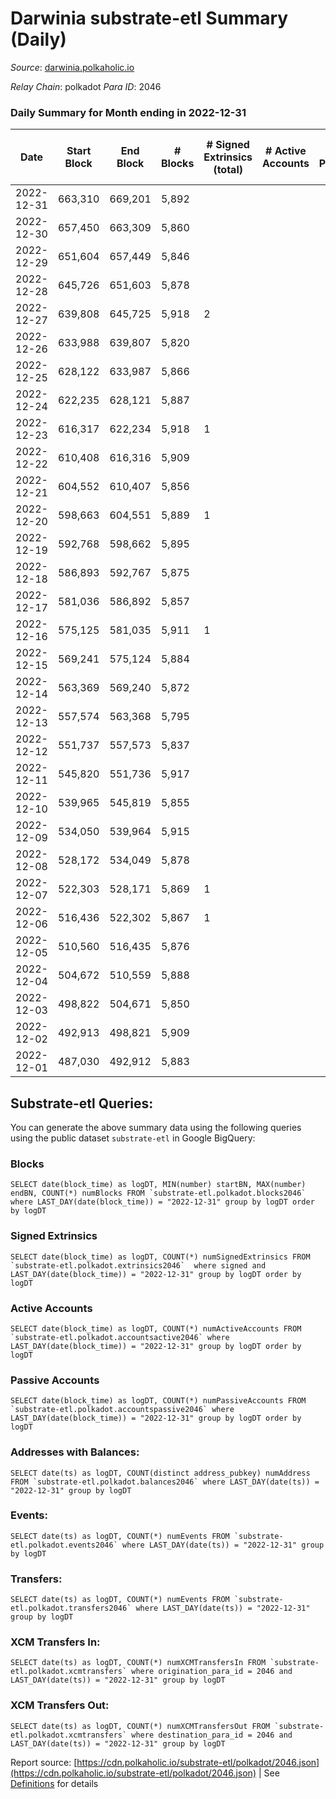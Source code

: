 # Darwinia substrate-etl Summary (Daily)

_Source_: [darwinia.polkaholic.io](https://darwinia.polkaholic.io)

*Relay Chain*: polkadot
*Para ID*: 2046



### Daily Summary for Month ending in 2022-12-31


| Date | Start Block | End Block | # Blocks | # Signed Extrinsics (total) | # Active Accounts | # Passive | # New | # Addresses with Balances | # Events | # Transfers | # XCM Transfers In | # XCM Transfers Out | Issues | 
| ---- | ----------- | --------- | -------- | --------------------------- | ----------------- | --------- | ----- | ------------------------- | -------- | ----------- | ------------------ | ------------------- | ------ |
| 2022-12-31 | 663,310 | 669,201 | 5,892 |  |  |  |  | 22 | 11,787 |   |   |   |  |
| 2022-12-30 | 657,450 | 663,309 | 5,860 |  |  |  |  | 22 | 11,723 |   |   |   |  |
| 2022-12-29 | 651,604 | 657,449 | 5,846 |  |  |  |  | 22 | 11,695 |   |   |   |  |
| 2022-12-28 | 645,726 | 651,603 | 5,878 |  |  |  |  | 22 | 11,760 |   |   |   |  |
| 2022-12-27 | 639,808 | 645,725 | 5,918 | 2 |  |  |  | 22 | 11,976 | 122  | 1  | 1  |  |
| 2022-12-26 | 633,988 | 639,807 | 5,820 |  |  |  |  | 21 | 11,643 |   |   |   |  |
| 2022-12-25 | 628,122 | 633,987 | 5,866 |  |  |  |  | 21 | 11,736 |   |   |   |  |
| 2022-12-24 | 622,235 | 628,121 | 5,887 |  |  |  |  | 21 | 11,777 |   |   |   |  |
| 2022-12-23 | 616,317 | 622,234 | 5,918 | 1 |  |  |  | 21 | 11,913 | 61  | 1  | 1  |  |
| 2022-12-22 | 610,408 | 616,316 | 5,909 |  |  |  |  | 21 | 11,821 |   |   |   |  |
| 2022-12-21 | 604,552 | 610,407 | 5,856 |  |  |  |  | 21 | 11,716 |   |   |   |  |
| 2022-12-20 | 598,663 | 604,551 | 5,889 | 1 |  |  |  | 21 | 11,787 |   |   |   |  |
| 2022-12-19 | 592,768 | 598,662 | 5,895 |  |  |  |  | 21 | 11,793 |   |   |   |  |
| 2022-12-18 | 586,893 | 592,767 | 5,875 |  |  |  |  | 21 | 11,753 |   |   |   |  |
| 2022-12-17 | 581,036 | 586,892 | 5,857 |  |  |  |  | 21 | 11,718 |   |   |   |  |
| 2022-12-16 | 575,125 | 581,035 | 5,911 | 1 |  |  |  | 21 | 11,895 | 61  | 1  | 1  |  |
| 2022-12-15 | 569,241 | 575,124 | 5,884 |  |  |  |  | 21 | 11,771 |   |   |   |  |
| 2022-12-14 | 563,369 | 569,240 | 5,872 |  |  |  |  | 21 | 11,748 |   |   |   |  |
| 2022-12-13 | 557,574 | 563,368 | 5,795 |  |  |  |  |  | 11,593 |   |   |   |  |
| 2022-12-12 | 551,737 | 557,573 | 5,837 |  |  |  |  | 21 | 11,677 |   |   |   |  |
| 2022-12-11 | 545,820 | 551,736 | 5,917 |  |  |  |  | 21 | 11,837 |   |   |   |  |
| 2022-12-10 | 539,965 | 545,819 | 5,855 |  |  |  |  | 21 | 11,714 |   |   |   |  |
| 2022-12-09 | 534,050 | 539,964 | 5,915 |  |  |  |  | 21 | 11,833 |   |   |   |  |
| 2022-12-08 | 528,172 | 534,049 | 5,878 |  |  |  |  | 21 | 11,759 |   |   |   |  |
| 2022-12-07 | 522,303 | 528,171 | 5,869 | 1 |  |  |  | 21 | 11,811 | 61  | 1  | 1  |  |
| 2022-12-06 | 516,436 | 522,302 | 5,867 | 1 |  |  |  | 21 | 11,808 | 61  | 1  | 1  |  |
| 2022-12-05 | 510,560 | 516,435 | 5,876 |  |  |  |  | 21 | 11,755 |   |   |   |  |
| 2022-12-04 | 504,672 | 510,559 | 5,888 |  |  |  |  | 21 | 11,782 |   | 1  |   |  |
| 2022-12-03 | 498,822 | 504,671 | 5,850 |  |  |  |  | 21 | 11,703 |   |   |   |  |
| 2022-12-02 | 492,913 | 498,821 | 5,909 |  |  |  |  | 21 | 11,822 |   |   |   |  |
| 2022-12-01 | 487,030 | 492,912 | 5,883 |  |  |  |  | 21 | 11,769 |   |   |   |  |

## Substrate-etl Queries:
You can generate the above summary data using the following queries using the public dataset `substrate-etl` in Google BigQuery:


### Blocks
```
SELECT date(block_time) as logDT, MIN(number) startBN, MAX(number) endBN, COUNT(*) numBlocks FROM `substrate-etl.polkadot.blocks2046`  where LAST_DAY(date(block_time)) = "2022-12-31" group by logDT order by logDT
```


### Signed Extrinsics
```
SELECT date(block_time) as logDT, COUNT(*) numSignedExtrinsics FROM `substrate-etl.polkadot.extrinsics2046`  where signed and LAST_DAY(date(block_time)) = "2022-12-31" group by logDT order by logDT
```


### Active Accounts
```
SELECT date(block_time) as logDT, COUNT(*) numActiveAccounts FROM `substrate-etl.polkadot.accountsactive2046` where LAST_DAY(date(block_time)) = "2022-12-31" group by logDT order by logDT
```


### Passive Accounts
```
SELECT date(block_time) as logDT, COUNT(*) numPassiveAccounts FROM `substrate-etl.polkadot.accountspassive2046` where LAST_DAY(date(block_time)) = "2022-12-31" group by logDT order by logDT
```


### Addresses with Balances:
```
SELECT date(ts) as logDT, COUNT(distinct address_pubkey) numAddress FROM `substrate-etl.polkadot.balances2046` where LAST_DAY(date(ts)) = "2022-12-31" group by logDT
```


### Events:
```
SELECT date(ts) as logDT, COUNT(*) numEvents FROM `substrate-etl.polkadot.events2046` where LAST_DAY(date(ts)) = "2022-12-31" group by logDT
```


### Transfers:
```
SELECT date(ts) as logDT, COUNT(*) numEvents FROM `substrate-etl.polkadot.transfers2046` where LAST_DAY(date(ts)) = "2022-12-31" group by logDT
```


### XCM Transfers In:
```
SELECT date(ts) as logDT, COUNT(*) numXCMTransfersIn FROM `substrate-etl.polkadot.xcmtransfers` where origination_para_id = 2046 and LAST_DAY(date(ts)) = "2022-12-31" group by logDT
```


### XCM Transfers Out:
```
SELECT date(ts) as logDT, COUNT(*) numXCMTransfersOut FROM `substrate-etl.polkadot.xcmtransfers` where destination_para_id = 2046 and LAST_DAY(date(ts)) = "2022-12-31" group by logDT
```



Report source: [https://cdn.polkaholic.io/substrate-etl/polkadot/2046.json](https://cdn.polkaholic.io/substrate-etl/polkadot/2046.json) | See [Definitions](/DEFINITIONS.md) for details
